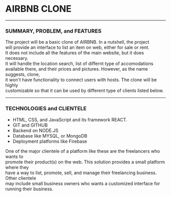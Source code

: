 # AIRBNB CLONE 
---
### SUMMARY, PROBLEM, and FEATURES
The project will be a basic clone of AIRBNB. In a nutshell, the project   
will provide an interface to list an item on web, either for sale or rent.   
It does not include all the features of the main website, but it does necessary.    
It will handle the location search, list of differnt type of accomodations   
available there, and their prices and pictures. However, as the name suggests, clone,   
it won't have functionality to connect users with hosts. The clone will be highly   
customizable so that it can be used by different type of clients listed below.   

---
### TECHNOLOGIES and CLIENTELE
* HTML, CSS, and JavaScript and its framework REACT.
* GIT and GITHUB
* Backend on NODE.JS
* Database like MYSQL, or MongoDB
* Deployment platforms like Firebase   
     
One of the major clientele of a platform like these are the freelancers who wants to   
promote their product(s) on the web. This solution provides a small platform where they    
have a way to list, promote, sell, and manage their freelancing business. Other clientele   
may include small business owners who wants a customized interface for running their business.
